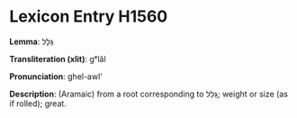 # Lexicon Entry H1560

**Lemma**: גְּלָל

**Transliteration (xlit)**: gᵉlâl

**Pronunciation**: ghel-awl'

**Description**:
(Aramaic) from a root corresponding to גָּלַל; weight or size (as if rolled); great.
